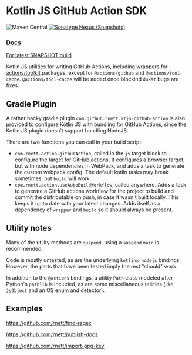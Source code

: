 # Kotlin JS GitHub Action SDK

![Maven Central](https://img.shields.io/maven-central/v/com.github.rnett.ktjs-github-action/kotlin-js-action)
[![Sonatype Nexus (Snapshots)](https://img.shields.io/nexus/s/com.github.rnett.ktjs-github-action/kotlin-js-action?server=https%3A%2F%2Foss.sonatype.org)](https://oss.sonatype.org/content/repositories/snapshots/com/github/rnett/ktjs-github-action/)

### [Docs](https://rnett.github.io/kotlin-js-action/release/-kotlin%20-j-s%20-git-hub%20-action%20-s-d-k)

[For latest SNAPSHOT build](https://rnett.github.io/kotlin-js-action/snapshot/-kotlin%20-j-s%20-git-hub%20-action%20-s-d-k/)

Kotlin JS utilities for writing GitHub Actions, including wrappers
for [actions/toolkit](https://github.com/actions/toolkit) packages, except for `@actions/github`
and `@actions/tool-cache`.  `@actions/tool-cache` will be added once blockind `dukat` bugs are fixes.

## Gradle Plugin

A rather hacky gradle plugin `com.github.rnett.ktjs-github-action` is also provided to configure Kotlin JS with bundling
for GitHub Actions, since the Kotlin JS plugin doesn't support bundling NodeJS.

There are two functions you can call in your build script:

* `com.rnett.action.githubAction`, called in the `js` target block to configure the target for GitHub actions. It
  configures a browser target, but with node dependencies in WebPack, and adds a task to generate the custom webpack
  config. The default kotlin tasks may break sometimes, but `build` will work.
* `com.rnett.action.useAutoBuildWorkflow`, called anywhere. Adds a task to generate a GitHub actions workflow for the
  project to build and commit the distributable on push, in case it wasn't built locally. This keeps it up to date with your latest
  changes.  Adds itself as a dependency of `wrapper` and `build` so it should always be present.

## Utility notes

Many of the utility methods are `suspend`, using a `suspend` `main` is recommended.

Code is mostly untested, as are the underlying `kotlinx-nodejs` bindings. However, the parts that have been tested imply
the rest "should" work.

In addition to the `@actions` bindings, a utility `Path` class modeled after Python's `pathlib` is included, as are some
miscellaneous utilities (like `JsObject` and an OS enum and detector).

## Examples
https://github.com/rnett/find-regex

https://github.com/rnett/publish-docs

https://github.com/rnett/import-gpg-key
